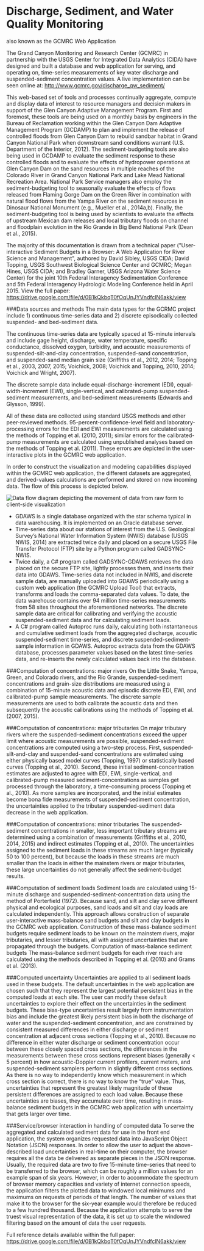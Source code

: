# Discharge, Sediment, and Water Quality Monitoring

also known as the GCMRC Web Application

The Grand Canyon Monitoring and Research Center (GCMRC) in partnership with the USGS Center for Integrated Data Analytics (CIDA) have designed and built a database and web application for serving, and operating on, time-series measurements of key water discharge and suspended-sediment concentration values. A live implementation can be seen online at: http://www.gcmrc.gov/discharge_qw_sediment/

This web-based set of tools and processes continually aggregate, compute and display data of interest to resource managers and decision makers in support of the Glen Canyon Adaptive Management Program. First and foremost, these tools are being used on a monthly basis by engineers in the Bureau of Reclamation working within the Glen Canyon Dam Adaptive Management Program (GCDAMP) to plan and implement the release of controlled floods from Glen Canyon Dam to rebuild sandbar habitat in Grand Canyon National Park when downstream sand conditions warrant (U.S. Department of the Interior, 2012). The sediment-budgeting tools are also being used in GCDAMP to evaluate the sediment response to these controlled floods and to evaluate the effects of hydropower operations at Glen Canyon Dam on the sand resources in multiple reaches of the Colorado River in Grand Canyon National Park and Lake Mead National Recreation Area. National Park Service managers also employ the sediment-budgeting tool to seasonally evaluate the effects of flows released from Flaming Gorge Dam on the Green River in combination with natural flood flows from the Yampa River on the sediment resources in Dinosaur National Monument (e.g., Mueller et al., 2014a,b). Finally, the sediment-budgeting tool is being used by scientists to evaluate the effects of upstream Mexican dam releases and local tributary floods on channel and floodplain evolution in the Rio Grande in Big Bend National Park (Dean et al., 2015).

The majority of this documentation is drawn from a technical paper ("User-interactive Sediment Budgets in a Browser: A Web Application for River Science and Management", authored by David Sibley, USGS CIDA; David Topping, USGS Southwest Biological Science Center and GCMRC; Megan Hines, USGS CIDA; and Bradley Garner, USGS Arizona Water Science Center) for the joint 10th Federal Interagency Sedimentation Conference and 5th Federal Interagency Hydrologic Modeling Conference held in April 2015. View the full paper: https://drive.google.com/file/d/0B1kQkbqT0fOqUnJYVndfclN6akk/view

###Data sources and methods
The main data types for the GCRMC project include 1) continuous time-series data and 2) discrete episodically collected suspended- and bed-sediment data. 

The continuous time-series data are typically spaced at 15-minute intervals and include gage height, discharge, water temperature, specific conductance, dissolved oxygen, turbidity, and acoustic measurements of suspended-silt-and-clay concentration, suspended-sand concentration, and suspended-sand median grain size (Griffiths et al., 2012, 2014; Topping et al., 2003, 2007, 2015; Voichick, 2008; Voichick and Topping, 2010, 2014; Voichick and Wright, 2007).

The discrete sample data include equal-discharge-increment (EDI), equal-width-increment (EWI), single-vertical, and calibrated-pump suspended-sediment measurements, and bed-sediment measurements (Edwards and Glysson, 1999).

All of these data are collected using standard USGS methods and other peer-reviewed methods. 95-percent-confidence-level field and laboratory-processing errors for the EDI and EWI measurements are calculated using the methods of Topping et al. (2010, 2011); similar errors for the calibrated-pump measurements are calculated using unpublished analyses based on the methods of Topping et al. (2011). These errors are depicted in the user-interactive plots in the GCMRC web application.

In order to construct the visualization and modeling capabilities displayed within the GCMRC web application, the different datasets are aggregated, and derived-values calculations are performed and stored on new incoming data. The flow of this process is depicted below. 

![Data flow diagram depicting the movement of data from raw form to client-side visualization](https://drive.google.com/uc?export=view&id=0B1kQkbqT0fOqbzloc0hwM1JJUzQ "Data flow diagram depicting the movement of data from raw form to client-side visualization")

- GDAWS is a single database organized with the star schema typical in data warehousing. It is implemented on an Oracle database server.
- Time-series data about our stations of interest from the U.S. Geological Survey’s National Water Information System (NWIS) database (USGS NWIS, 2014) are extracted twice daily and placed on a secure USGS File Transfer Protocol (FTP) site by a Python program called GADSYNC-NWIS.
- Twice daily, a C# program called GADSYNC-GDAWS retrieves the data placed on the secure FTP site, lightly processes them, and inserts their data into GDAWS. Time-series data not included in NWIS, and discrete sample data, are manually uploaded into GDAWS periodically using a custom web application (the GCMRC Upload Tool) that extracts, transforms and loads the comma-separated data values. To date, the data warehouse contains over 94 million time-series measurements from 58 sites throughout the aforementioned networks. The discrete sample data are critical for calibrating and verifying the acoustic suspended-sediment data and for calculating sediment loads.
- A C# program called Autoproc runs daily, calculating both instantaneous and cumulative sediment loads from the aggregated discharge, acoustic suspended-sediment time-series, and discrete suspended-sediment-sample information in GDAWS. Autoproc extracts data from the GDAWS database, processes parameter values based on the latest time-series data, and re-inserts the newly calculated values back into the database.

###Computation of concentrations: major rivers
On the Little Snake, Yampa, Green, and Colorado rivers, and the Rio Grande, suspended-sediment concentrations and grain-size distributions are measured using a combination of 15-minute acoustic data and episodic discrete EDI, EWI, and calibrated-pump sample measurements. The discrete sample measurements are used to both calibrate the acoustic data and then subsequently the acoustic calibrations using the methods of Topping et al. (2007, 2015).

###Computation of concentrations: major tributaries
On major tributary rivers where the suspended-sediment concentrations exceed the upper limit where acoustic measurements are possible, suspended-sediment concentrations are computed using a two-step process. First, suspended-silt-and-clay and suspended-sand concentrations are estimated using either physically based model curves (Topping, 1997) or statistically based curves (Topping et al., 2010). Second, these initial sediment-concentration estimates are adjusted to agree with EDI, EWI, single-vertical, and calibrated-pump measured sediment-concentrations as samples get processed through the laboratory, a time-consuming process (Topping et al., 2010). As more samples are incorporated, and the initial estimates become bona fide measurements of suspended-sediment concentration, the uncertainties applied to the tributary suspended-sediment data decrease in the web application.

###Computation of concentrations: minor tributaries
The suspended-sediment concentrations in smaller, less important tributary streams are determined using a combination of measurements (Griffiths et al., 2010, 2014, 2015) and indirect estimates (Topping et al., 2010). The uncertainties assigned to the sediment loads in these streams are much larger (typically 50 to 100 percent), but because the loads in these streams are much smaller than the loads in either the mainstem rivers or major tributaries, these large uncertainties do not generally affect the sediment-budget results.

###Computation of sediment loads
Sediment loads are calculated using 15-minute discharge and suspended-sediment-concentration data using the method of Porterfield (1972). Because sand, and silt and clay serve different physical and ecological purposes, sand loads and silt and clay loads are calculated independently. This approach allows construction of separate user-interactive mass-balance sand budgets and silt and clay budgets in the GCMRC web application. Construction of these mass-balance sediment budgets require sediment loads to be known on the mainstem rivers, major tributaries, and lesser tributaries, all with assigned uncertainties that are propagated through the budgets.
Computation of mass-balance sediment budgets
The mass-balance sediment budgets for each river reach are calculated using the methods described in Topping et al. (2010) and Grams et al. (2013).

###Computed uncertainty
Uncertainties are applied to all sediment loads used in these budgets. The default uncertainties in the web application are chosen such that they represent the largest potential persistent bias in the computed loads at each site. The user can modify these default uncertainties to explore their effect on the uncertainties in the sediment budgets. These bias-type uncertainties result largely from instrumentation bias and include the greatest likely persistent bias in both the discharge of water and the suspended-sediment concentration, and are constrained by consistent measured differences in either discharge or sediment concentration at adjacent cross sections (Topping et al., 2010). Because no difference in either water discharge or sediment concentration occur between these closely spaced cross sections, the differences in the measurements between these cross sections represent biases (generally < 5 percent) in how acoustic-Doppler current profilers, current meters, and suspended-sediment samplers perform in slightly different cross sections. As there is no way to independently know which measurement in which cross section is correct, there is no way to know the “true” value. Thus, uncertainties that represent the greatest likely magnitude of these
persistent differences are assigned to each load value. Because these uncertainties are biases, they accumulate over time, resulting in mass-balance sediment budgets in the GCMRC web application with uncertainty that gets larger over time.

###Service/browser interaction in handling of computed data
To serve the aggregated and calculated sediment data for use in the front end application, the system organizes requested data into JavaScript Object Notation (JSON) responses. In order to allow the user to adjust the above-described load uncertainties in real-time on their computer, the browser requires all the data be delivered as separate pieces in the JSON response. Usually, the required data are two to five 15-minute time-series that need to be transferred to the browser, which can be roughly a million values for an example span of six years. However, in order to accommodate the spectrum of browser memory capacities and variety of internet connection speeds, the application filters the plotted data to windowed local minimums and maximums on requests of periods of that length. The number of values that make it to the browser for the six-year example would therefore be reduced to a few hundred thousand. Because the application attempts to serve the truest visual representation of the data, it is set up to scale the windowed filtering based on the amount of data the user requests.

Full reference details available within the full paper: https://drive.google.com/file/d/0B1kQkbqT0fOqUnJYVndfclN6akk/view

